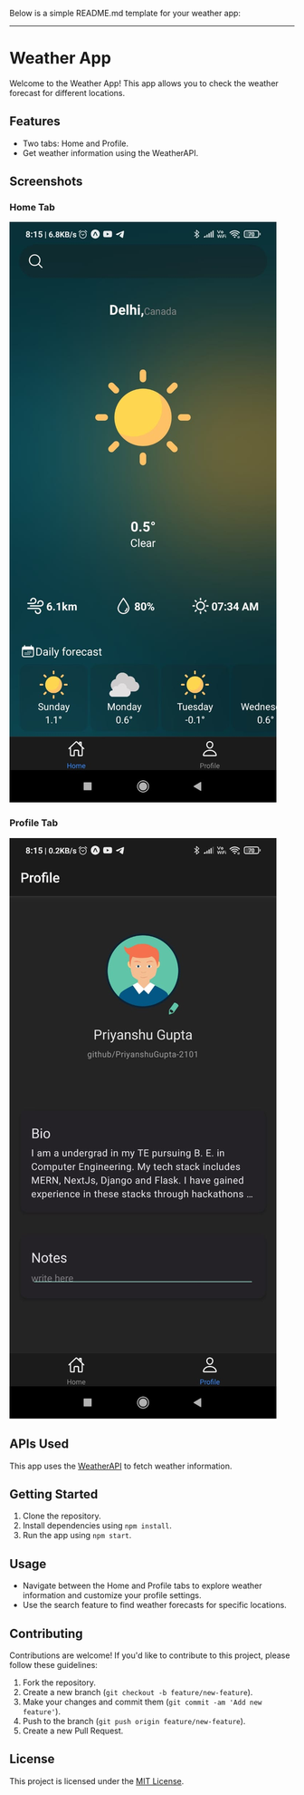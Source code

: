 Below is a simple README.md template for your weather app:

---

# Weather App

Welcome to the Weather App! This app allows you to check the weather forecast for different locations.

## Features

- Two tabs: Home and Profile.
- Get weather information using the WeatherAPI.

## Screenshots

### Home Tab

![Home Tab](./screenshots/home_tab.jpg)

### Profile Tab

![Profile Tab](./screenshots/profile.jpg)

## APIs Used

This app uses the [WeatherAPI](https://www.weatherapi.com/) to fetch weather information.

## Getting Started

1. Clone the repository.
2. Install dependencies using `npm install`.
3. Run the app using `npm start`.

## Usage

- Navigate between the Home and Profile tabs to explore weather information and customize your profile settings.
- Use the search feature to find weather forecasts for specific locations.

## Contributing

Contributions are welcome! If you'd like to contribute to this project, please follow these guidelines:

1. Fork the repository.
2. Create a new branch (`git checkout -b feature/new-feature`).
3. Make your changes and commit them (`git commit -am 'Add new feature'`).
4. Push to the branch (`git push origin feature/new-feature`).
5. Create a new Pull Request.

## License

This project is licensed under the [MIT License](LICENSE).
